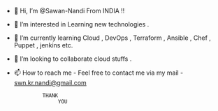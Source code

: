 - 👋 Hi, I’m @Sawan-Nandi
               From INDIA !!
- 👀 I’m interested in Learning new technologies .
- 🌱 I’m currently learning Cloud , DevOps , Terraform , Ansible , Chef , Puppet , jenkins etc.
- 💞️ I’m looking to collaborate cloud stuffs .
- 📫 How to reach me - Feel free to contact me via my mail - swn.kr.nandi@gmail.com
               
               THANK
                    YOU

<!---
Sawan-Nandi/Sawan-Nandi is a ✨ special ✨ repository because its `README.md` (this file) appears on your GitHub profile.
You can click the Preview link to take a look at your changes.
--->
